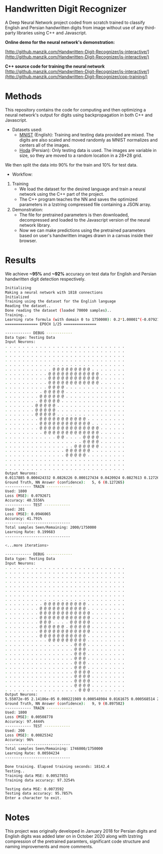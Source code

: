 # Handwritten Digit Recognizer

A Deep Neural Network project coded from scratch trained to classify English and Persian handwritten digits from image without use of any third-party libraries using C++ and Javascript.

 __Online demo for the neural network's demonstration:__


[http://github.manzik.com/Handwritten-Digit-Recognizer/js-interactive/](http://github.manzik.com/Handwritten-Digit-Recognizer/js-interactive/)

__C++ source code for training the neural network__
[http://github.manzik.com/Handwritten-Digit-Recognizer/js-interactive/](http://github.manzik.com/Handwritten-Digit-Recognizer/cpp-training/)

# Methods
This repository contains the code for computing and then optimizing a neural network's output for digits using backpropagation in both C++ and Javascript.   

- Datasets used:
  - [MNIST](http://yann.lecun.com/exdb/mnist/) (English): Training and testing data provided are mixed. The digits are also scaled and moved randomly as MNIST normalizes and centers all of the images.
  - [Hoda](http://farsiocr.ir/%D9%85%D8%AC%D9%85%D9%88%D8%B9%D9%87-%D8%AF%D8%A7%D8%AF%D9%87/%D9%85%D8%AC%D9%85%D9%88%D8%B9%D9%87-%D8%A7%D8%B1%D9%82%D8%A7%D9%85-%D8%AF%D8%B3%D8%AA%D9%86%D9%88%DB%8C%D8%B3-%D9%87%D8%AF%DB%8C/) (Persian): Only testing data is used. The images are variable in size, so they are moved to a random location in a 28*28 grid. 

We then split the data into 90% for the train and 10% for test data.

- Workflow:
 1. Training
    - We load the dataset for the desired language and train a neural network using the C++ part of the project.
    - The C++ program teaches the NN and saves the optimized parameters in a lzstring compressed file containing a JSON array.  
 2. Demonstration:
    - The file for pretrained parameters is then downloaded, decompressed and loaded to the Javascript version of the neural network library.
    - Now we can make predictions using the pretrained parameters based on user's handwritten images drawn in a canvas inside their browser.

# Results
We achieve __~95%__ and __~92%__ accuracy on test data for English and Persian handwritten digit detection respectively.
```bash
Initializing
Making a neural network with 1818 connections
Initialized
Training using the dataset for the English language
Reading the dataset..
Done reading the dataset (loaded 70000 samples)..
Training..
Learning rate formula (with domain 0 to 1750000): 0.2*1.00001^(-0.0792172*x)
=============== EPOCH 1/25 ===============

------------ DEBUG ------------
Data type: Testing Data
Input Neurons:
. . . . . . . . . . . . . . . . . . . . . . . . . . . .
. . . . . . . . . . . . . . . . . . . . . . . . . . . .
. . . . . . . . . . . . . . . . . . . . . . . . . . . .
. . . . . . . . . . . . . . . . . . . . . . . . . . . .
. . . . . . . . . . . . . . . . . . . . . . . . . . . .
. . . . . . . . . . . @ @ @ @ @ @ @ @ @ . . . . . . . .
. . . . . . . . . . @ @ @ @ @ @ @ @ @ @ @ @ . . . . . .
. . . . . . . . . . @ @ @ @ @ @ @ @ @ @ @ @ . . . . . .
. . . . . . . . . . @ @ @ @ @ @ @ @ @ @ @ @ . . . . . .
. . . . . . . . . . @ @ @ @ . . . . . . . . . . . . . .
. . . . . . . . . @ @ @ @ @ . . . . . . . . . . . . . .
. . . . . . . . @ @ @ @ @ @ . . . . . . . . . . . . . .
. . . . . . . . @ @ @ @ @ . . . . . . . . . . . . . . .
. . . . . . . @ @ @ @ @ . . . . . . . . . . . . . . . .
. . . . . . . @ @ @ @ @ . . . . . . . . . . . . . . . .
. . . . . . . @ @ @ @ @ . . . . . . . . . . . . . . . .
. . . . . . . . @ @ @ @ @ @ @ @ @ @ @ . . . . . . . . .
. . . . . . . . @ @ @ @ @ @ @ @ @ @ @ @ . . . . . . . .
. . . . . . . . @ @ @ @ @ @ @ @ @ @ @ @ @ @ . . . . . .
. . . . . . . . . @ @ @ @ @ @ @ @ @ @ @ @ @ . . . . . .
. . . . . . . . . . . . @ @ . . . . @ @ @ @ . . . . . .
. . . . . . . . . . . . . . . . . . @ @ @ @ . . . . . .
. . . . . . . . . . . . . . . . @ @ @ @ @ @ . . . . . .
. . . . . . . . . . . . . . @ @ @ @ @ @ . . . . . . . .
. . . . . . . . . . . . . . @ @ @ @ @ . . . . . . . . .
. . . . . . . . . . . . . . . . . . . . . . . . . . . .
. . . . . . . . . . . . . . . . . . . . . . . . . . . .
. . . . . . . . . . . . . . . . . . . . . . . . . . . .
Output Neurons:
0.0117885 0.000424332 0.0826226 0.000127434 0.0420924 0.0827613 0.127265 9.65009e-05 0.0104568 0.00392281
Ground Truth, NN Answer (confidence):   5, 6 (0.127265)
------------ TRAIN ------------
Used: 1800
Loss (MSE): 0.0792671
Accuracy: 40.5556%
------------ TEST ------------
Used: 201
Loss (MSE): 0.0946065
Accuracy: 41.791%
------------------------------
Total samples Seen/Remaining: 2000/1750000
Learning Rate: 0.199683
------------------------------

<...more iterations>

------------ DEBUG ------------
Data type: Testing Data
Input Neurons:
. . . . . . . . . . . . . . . . . . . . . . . . . . . .
. . . . . . . . . . . . . . . . . . . . . . . . . . . .
. . . . . . . . . . . . . . . . . . . . . . . . . . . .
. . . . . . . . . . . . . . . . . . . . . . . . . . . .
. . . . . . . . . . . . . . . . . . . . . . . . . . . .
. . . . . . . . . . . . . . . . . . . . . . . . . . . .
. . . . . . . . . . . . . . . . . . . . . . . . . . . .
. . . . . . . . . . . . . . . . . . . . . . . . . . . .
. . . . . . . . . @ @ @ @ @ @ @ @ @ @ . . . . . . . . .
. . . . . . . . @ @ @ @ @ @ @ @ @ @ @ . . . . . . . . .
. . . . . . . . @ @ @ @ @ @ @ @ @ @ @ @ . . . . . . . .
. . . . . . . . @ @ @ @ @ @ @ @ @ @ @ @ . . . . . . . .
. . . . . . . . @ @ @ . . . . @ @ @ @ @ . . . . . . . .
. . . . . . . . @ @ @ @ @ @ . @ @ @ @ @ . . . . . . . .
. . . . . . . . @ @ @ @ @ @ @ @ @ @ @ @ . . . . . . . .
. . . . . . . . @ @ @ @ @ @ @ @ @ @ @ . . . . . . . . .
. . . . . . . . . . @ @ @ @ @ @ @ @ @ . . . . . . . . .
. . . . . . . . . . . . . . . . @ @ @ . . . . . . . . .
. . . . . . . . . . . . . . . . @ @ @ . . . . . . . . .
. . . . . . . . . . . . . . . . @ @ @ . . . . . . . . .
. . . . . . . . . . . . . . . . @ @ @ . . . . . . . . .
. . . . . . . . . . . . . . . . @ @ @ . . . . . . . . .
. . . . . . . . . . . . . . . . @ @ @ . . . . . . . . .
. . . . . . . . . . . . . . . . @ @ @ @ . . . . . . . .
. . . . . . . . . . . . . . . . @ @ @ @ . . . . . . . .
. . . . . . . . . . . . . . . . @ @ @ @ . . . . . . . .
. . . . . . . . . . . . . . . . @ @ @ @ . . . . . . . .
. . . . . . . . . . . . . . . . . @ @ @ . . . . . . . .
Output Neurons:
5.55072e-05 2.14186e-05 0.000221989 0.000548984 0.0161675 0.000568514 2.04476e-05 0.0459686 2.8843e-05 0.897582
Ground Truth, NN Answer (confidence):   9, 9 (0.897582)
------------ TRAIN ------------
Used: 1800
Loss (MSE): 0.00508778
Accuracy: 97.4444%
------------ TEST ------------
Used: 200
Loss (MSE): 0.00825342
Accuracy: 96%
------------------------------
Total samples Seen/Remaining: 1746000/1750000
Learning Rate: 0.00504234
------------------------------

Done training. Elapsed training seconds: 18142.4
Testing..
Training data MSE: 0.00527851
Training data accuracy: 97.3254%

Testing data MSE: 0.0073592
Testing data accuracy: 95.7857%
Enter a character to exit.


```
# Notes
This project was originally developed in January 2018 for Persian digits and English digits was added later on in October 2020 along with lzstring compression of the pretrained paramters, significant code structure and naming improvements and more comments.

